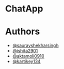 # ChatApp

# Authors
- [@sauravshekharsingh](https://www.github.com/sauravshekharsingh)
- [@ishita2901](https://github.com/ishita2901)
- [@aktamoli0910](https://github.com/aktamoli0910)
- [@kartikey134](https://github.com/kartikey134)
